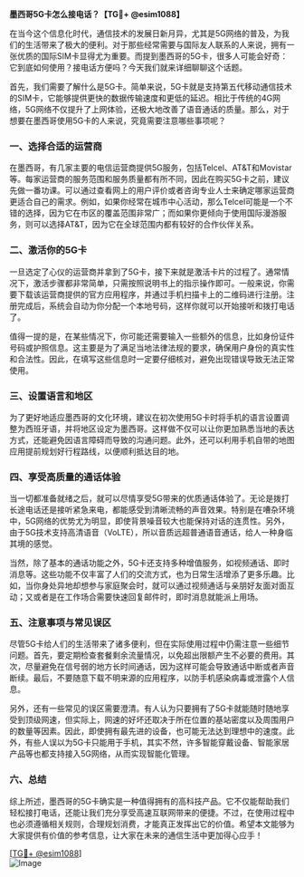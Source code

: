 **墨西哥5G卡怎么接电话？【TG💪+ @esim1088】**

在当今这个信息化时代，通信技术的发展日新月异，尤其是5G网络的普及，为我们的生活带来了极大的便利。对于那些经常需要与国际友人联系的人来说，拥有一张优质的国际SIM卡显得尤为重要。而提到墨西哥的5G卡，很多人可能会好奇：它到底如何使用？接电话方便吗？今天我们就来详细聊聊这个话题。

首先，我们需要了解什么是5G卡。简单来说，5G卡就是支持第五代移动通信技术的SIM卡，它能够提供更快的数据传输速度和更低的延迟。相比于传统的4G网络，5G网络不仅提升了上网体验，还极大地改善了语音通话的质量。那么，对于想要在墨西哥使用5G卡的人来说，究竟需要注意哪些事项呢？

### 一、选择合适的运营商

在墨西哥，有几家主要的电信运营商提供5G服务，包括Telcel、AT&T和Movistar等。每家运营商的服务范围和服务质量都有所不同，因此在购买5G卡之前，建议先做一番功课。可以通过查看网上的用户评价或者咨询专业人士来确定哪家运营商更适合自己的需求。例如，如果你经常在城市中心活动，那么Telcel可能是一个不错的选择，因为它在市区的覆盖范围非常广；而如果你更倾向于使用国际漫游服务，则可以选择AT&T，因为它在全球范围内都有较好的合作伙伴关系。

### 二、激活你的5G卡

一旦选定了心仪的运营商并拿到了5G卡，接下来就是激活卡片的过程了。通常情况下，激活步骤都非常简单，只需按照说明书上的指示操作即可。一般来说，你需要下载该运营商提供的官方应用程序，并通过手机扫描卡上的二维码进行注册。注册完成后，系统会自动为你分配一个本地号码，这样你就可以开始接听和拨打电话了。

值得一提的是，在某些情况下，你可能还需要输入一些额外的信息，比如身份证件号码或护照信息。这主要是为了满足当地法律法规的要求，确保用户身份的真实性和合法性。因此，在填写这些信息时一定要仔细核对，避免出现错误导致无法正常使用。

### 三、设置语言和地区

为了更好地适应墨西哥的文化环境，建议在初次使用5G卡时将手机的语言设置调整为西班牙语，并将地区设定为墨西哥。这样做不仅可以让你更加熟悉当地的表达方式，还能避免因语言障碍而导致的沟通问题。此外，还可以利用手机自带的地图应用提前规划好行程路线，以便顺利抵达目的地。

### 四、享受高质量的通话体验

当一切都准备就绪之后，就可以尽情享受5G带来的优质通话体验了。无论是拨打长途电话还是接听紧急来电，都能感受到清晰流畅的声音效果。特别是在嘈杂环境中，5G网络的优势尤为明显，即使背景噪音较大也能保持对话的连贯性。另外，由于5G技术支持高清语音（VoLTE），所以音质远超普通语音通话，给人一种身临其境的感觉。

当然，除了基本的通话功能之外，5G卡还支持多种增值服务，如视频通话、即时消息等。这些功能不仅丰富了人们的交流方式，也为日常生活增添了更多乐趣。比如，当你身处异地却想参与家庭聚会时，就可以通过视频通话与亲朋好友面对面互动；又或者是在工作场合需要快速回复邮件时，即时消息就能派上用场。

### 五、注意事项与常见误区

尽管5G卡给人们的生活带来了诸多便利，但在实际使用过程中仍需注意一些细节问题。首先，要定期检查套餐剩余流量情况，以免超出限额产生不必要的费用。其次，尽量避免在信号弱的地方长时间通话，因为这样可能会导致通话中断或者声音断续。最后，不要随意下载不明来源的应用程序，以防手机感染病毒或泄露个人信息。

另外，还有一些常见的误区需要澄清。有人认为只要拥有了5G卡就能随时随地享受到顶级网速，但实际上，网速的好坏还取决于所在位置的基站密度以及周围用户的数量等因素。因此，即使拥有最先进的设备，也可能无法达到理想中的速度。此外，有些人误以为5G卡只能用于手机，其实不然，许多智能穿戴设备、智能家居产品等也都支持接入5G网络，从而实现智能化管理。

### 六、总结

综上所述，墨西哥的5G卡确实是一种值得拥有的高科技产品。它不仅能帮助我们轻松接打电话，还能让我们充分享受高速互联网带来的便捷。不过，在使用过程中也必须遵循相关规则，合理规划消费，才能真正发挥出它的价值。希望本文能够为大家提供有价值的参考信息，让大家在未来的通信生活中更加得心应手！

[[TG💪+ @esim1088](https://t.me/s/esim1088)]  
![Image](https://i.postimg.cc/4NQfJmqS/Snipaste-2025-05-13-00-14-12.png)
